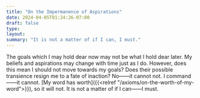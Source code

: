 ```yaml
---
title: "On the Impermanence of Aspirations"
date: 2024-04-05T01:24:26-07:00
draft: false
type:
layout:
summary: "It is not a matter of if I can, I must."
---
```


The goals which I may hold dear now may not be what I hold dear later.
My beliefs and aspirations may change with time just as I do.
However, does this mean I should not move towards my goals? 
Does their possible transience resign me to a fate of inaction?
No——it cannot not.
I command——it cannot.
[My word has worth]({{<relref "/axioms/on-the-worth-of-my-word">}}), so it will not. 
It is not a matter of if I can——I must.
